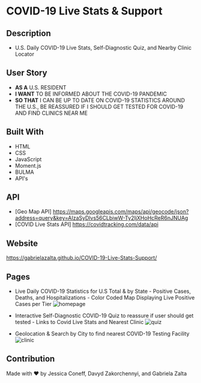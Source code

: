 # COVID-19 Live Stats & Support

## Description
* U.S. Daily COVID-19 Live Stats, Self-Diagnostic Quiz, and Nearby Clinic Locator

## User Story
- **AS A** U.S. RESIDENT
- **I WANT** TO BE INFORMED ABOUT THE COVID-19 PANDEMIC
- **SO THAT** I CAN BE UP TO DATE ON COVID-19 STATISTICS AROUND THE U.S., BE REASSURED IF I SHOULD GET TESTED FOR COVID-19 AND FIND CLINICS NEAR ME


## Built With
* HTML
* CSS
* JavaScript
* Moment.js
* BULMA
* API's

## API
* [Geo Map API] https://maps.googleapis.com/maps/api/geocode/json?address=query&key=AIzaSyDlvs56CLbiwW-Ty2IjXHoHcReR6nJNUAg
* [COVID Live Stats API] https://covidtracking.com/data/api

## Website
https://gabrielazalta.github.io/COVID-19-Live-Stats-Support/

## Pages
* Live Daily COVID-19 Statistics for U.S Total & by State - Positive Cases, Deaths, and Hospitalizations - Color Coded Map Displaying Live Positive Cases per Tier
   ![homepage](https://user-images.githubusercontent.com/71668173/101675406-c0efab00-3a27-11eb-8b9e-c9811f93ef13.JPG)
   
* Interactive Self-Diagnostic COVID-19 Quiz to reassure if user should get tested - Links to Covid Live Stats and Nearest Clinic
 ![quiz](https://user-images.githubusercontent.com/71668173/101675412-c1884180-3a27-11eb-9261-5e095860cd92.JPG)
 
* Geolocation & Search by City to find nearest COVID-19 Testing Facility
 ![clinic](https://user-images.githubusercontent.com/71668173/101675413-c220d800-3a27-11eb-9603-a6c8aa0cda6f.JPG)

## Contribution
Made with ❤️ by Jessica Coneff, Davyd Zakorchennyi, and Gabriela Zalta


